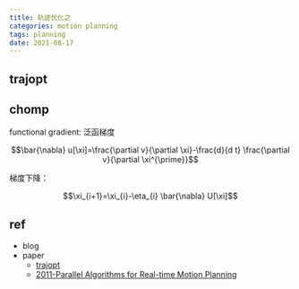 ```yaml
---
title: 轨迹优化之
categories: motion planning
tags: planning
date: 2021-08-17
---
```


## trajopt


## chomp

functional gradient: 泛函梯度

$$\bar{\nabla} u[\xi]=\frac{\partial v}{\partial \xi}-\frac{d}{d t} \frac{\partial v}{\partial \xi^{\prime}}$$

梯度下降：

$$\xi_{i+1}=\xi_{i}-\eta_{i} \bar{\nabla} U[\xi]$$


## ref

- blog 
- paper
    - [trajopt](https://rll.berkeley.edu/trajopt/doc/sphinx_build/html/)    
    - [2011-Parallel Algorithms for Real-time Motion Planning](https://www.ri.cmu.edu/pub_files/2011/7/mcnaughton-thesis.pdf)
